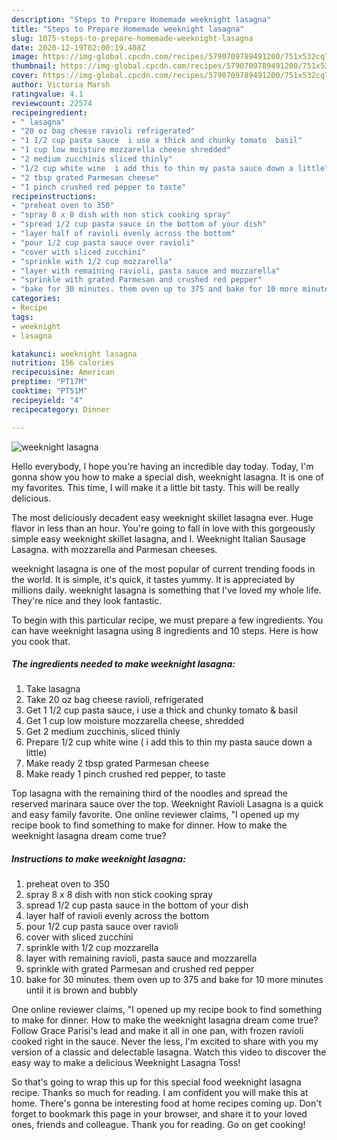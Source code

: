 ```yaml
---
description: "Steps to Prepare Homemade weeknight lasagna"
title: "Steps to Prepare Homemade weeknight lasagna"
slug: 1075-steps-to-prepare-homemade-weeknight-lasagna
date: 2020-12-19T02:00:19.408Z
image: https://img-global.cpcdn.com/recipes/5790709789491200/751x532cq70/weeknight-lasagna-recipe-main-photo.jpg
thumbnail: https://img-global.cpcdn.com/recipes/5790709789491200/751x532cq70/weeknight-lasagna-recipe-main-photo.jpg
cover: https://img-global.cpcdn.com/recipes/5790709789491200/751x532cq70/weeknight-lasagna-recipe-main-photo.jpg
author: Victoria Marsh
ratingvalue: 4.1
reviewcount: 22574
recipeingredient:
- " lasagna"
- "20 oz bag cheese ravioli refrigerated"
- "1 1/2 cup pasta sauce  i use a thick and chunky tomato  basil"
- "1 cup low moisture mozzarella cheese shredded"
- "2 medium zucchinis sliced thinly"
- "1/2 cup white wine  i add this to thin my pasta sauce down a little"
- "2 tbsp grated Parmesan cheese"
- "1 pinch crushed red pepper to taste"
recipeinstructions:
- "preheat oven to 350"
- "spray 8 x 8 dish with non stick cooking spray"
- "spread 1/2 cup pasta sauce in the bottom of your dish"
- "layer half of ravioli evenly across the bottom"
- "pour 1/2 cup pasta sauce over ravioli"
- "cover with sliced zucchini"
- "sprinkle with 1/2 cup mozzarella"
- "layer with remaining ravioli, pasta sauce and mozzarella"
- "sprinkle with grated Parmesan and crushed red pepper"
- "bake for 30 minutes. them oven up to 375 and bake for 10 more minutes until it is brown and bubbly"
categories:
- Recipe
tags:
- weeknight
- lasagna

katakunci: weeknight lasagna 
nutrition: 156 calories
recipecuisine: American
preptime: "PT17M"
cooktime: "PT51M"
recipeyield: "4"
recipecategory: Dinner

---
```



![weeknight lasagna](https://img-global.cpcdn.com/recipes/5790709789491200/751x532cq70/weeknight-lasagna-recipe-main-photo.jpg)

Hello everybody, I hope you're having an incredible day today. Today, I'm gonna show you how to make a special dish, weeknight lasagna. It is one of my favorites. This time, I will make it a little bit tasty. This will be really delicious.

The most deliciously decadent easy weeknight skillet lasagna ever. Huge flavor in less than an hour. You&#39;re going to fall in love with this gorgeously simple easy weeknight skillet lasagna, and I. Weeknight Italian Sausage Lasagna. with mozzarella and Parmesan cheeses.

weeknight lasagna is one of the most popular of current trending foods in the world. It is simple, it's quick, it tastes yummy. It is appreciated by millions daily. weeknight lasagna is something that I've loved my whole life. They're nice and they look fantastic.


To begin with this particular recipe, we must prepare a few ingredients. You can have weeknight lasagna using 8 ingredients and 10 steps. Here is how you cook that.

<!--inarticleads1-->

##### The ingredients needed to make weeknight lasagna:

1. Take  lasagna
1. Take 20 oz bag cheese ravioli, refrigerated
1. Get 1 1/2 cup pasta sauce,  i use a thick and chunky tomato &amp; basil
1. Get 1 cup low moisture mozzarella cheese, shredded
1. Get 2 medium zucchinis, sliced thinly
1. Prepare 1/2 cup white wine ( i add this to thin my pasta sauce down a little)
1. Make ready 2 tbsp grated Parmesan cheese
1. Make ready 1 pinch crushed red pepper, to taste


Top lasagna with the remaining third of the noodles and spread the reserved marinara sauce over the top. Weeknight Ravioli Lasagna is a quick and easy family favorite. One online reviewer claims, &#34;I opened up my recipe book to find something to make for dinner. How to make the weeknight lasagna dream come true? 

<!--inarticleads2-->

##### Instructions to make weeknight lasagna:

1. preheat oven to 350
1. spray 8 x 8 dish with non stick cooking spray
1. spread 1/2 cup pasta sauce in the bottom of your dish
1. layer half of ravioli evenly across the bottom
1. pour 1/2 cup pasta sauce over ravioli
1. cover with sliced zucchini
1. sprinkle with 1/2 cup mozzarella
1. layer with remaining ravioli, pasta sauce and mozzarella
1. sprinkle with grated Parmesan and crushed red pepper
1. bake for 30 minutes. them oven up to 375 and bake for 10 more minutes until it is brown and bubbly


One online reviewer claims, &#34;I opened up my recipe book to find something to make for dinner. How to make the weeknight lasagna dream come true? Follow Grace Parisi&#39;s lead and make it all in one pan, with frozen ravioli cooked right in the sauce. Never the less, I&#39;m excited to share with you my version of a classic and delectable lasagna. Watch this video to discover the easy way to make a delicious Weeknight Lasagna Toss! 

So that's going to wrap this up for this special food weeknight lasagna recipe. Thanks so much for reading. I am confident you will make this at home. There's gonna be interesting food at home recipes coming up. Don't forget to bookmark this page in your browser, and share it to your loved ones, friends and colleague. Thank you for reading. Go on get cooking!
